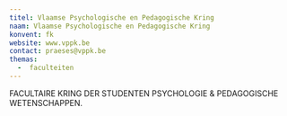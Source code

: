 ```yaml
---
titel: Vlaamse Psychologische en Pedagogische Kring
naam: Vlaamse Psychologische en Pedagogische Kring
konvent: fk
website: www.vppk.be
contact: praeses@vppk.be
themas:
  -  faculteiten
---
```

FACULTAIRE KRING DER STUDENTEN PSYCHOLOGIE & PEDAGOGISCHE WETENSCHAPPEN.
